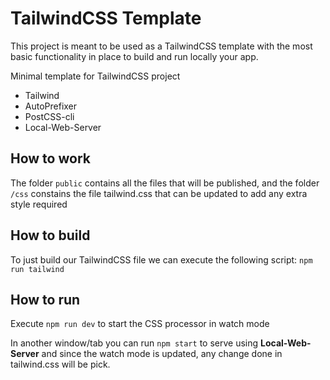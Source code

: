 # TailwindCSS Template

This project is meant to be used as a TailwindCSS template with the most basic functionality in place to build and run locally your app.

Minimal template for TailwindCSS project

* Tailwind
* AutoPrefixer
* PostCSS-cli
* Local-Web-Server

## How to work
The folder `public` contains all the files that will be published, and the folder `/css` constains the file tailwind.css that can be updated to add any extra style required

## How to build
To just build our TailwindCSS file we can execute the following script: `npm run tailwind`


## How to run
Execute `npm run dev` to start the CSS processor in watch mode

In another window/tab you can run `npm start` to serve using **Local-Web-Server** and since the watch mode is updated, any change done in tailwind.css will be pick.


